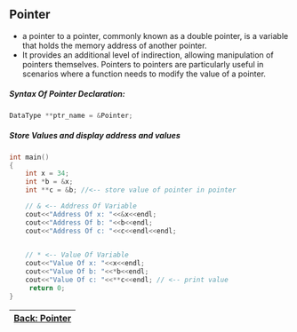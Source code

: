 ## Pointer
* a pointer to a pointer, commonly known as a double pointer, is a variable that holds the memory address of another pointer.
* It provides an additional level of indirection, allowing manipulation of pointers themselves. Pointers to pointers are particularly useful in scenarios where a function needs to modify the value of a pointer.

##### Syntax Of Pointer Declaration:
```cpp
DataType **ptr_name = &Pointer;
```


##### Store Values and display address and values
```cpp
int main()
{
    int x = 34;
    int *b = &x;
    int **c = &b; //<-- store value of pointer in pointer

    // & <-- Address Of Variable
    cout<<"Address Of x: "<<&x<<endl;
    cout<<"Address Of b: "<<b<<endl;
    cout<<"Address Of c: "<<c<<endl<<endl;

    
    // * <-- Value Of Variable
    cout<<"Value Of x: "<<x<<endl;
    cout<<"Value Of b: "<<*b<<endl;
    cout<<"Value Of c: "<<**c<<endl; // <-- print value
     return 0;
}
```


| [Back: Pointer](./readme.md) |
| ---------------------------- |